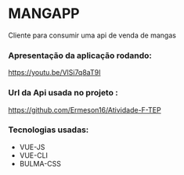 # MANGAPP
Cliente para consumir uma api de venda de mangas

### Apresentação da aplicação rodando:
https://youtu.be/VlSi7q8aT9I

### Url da Api usada no projeto :
https://github.com/Ermeson16/Atividade-F-TEP

### Tecnologias usadas:
* VUE-JS
* VUE-CLI
* BULMA-CSS


